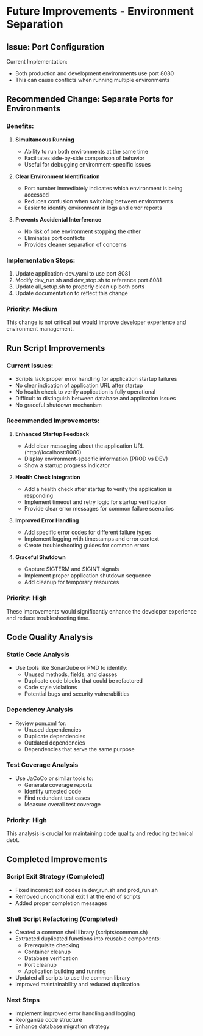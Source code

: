 # Future Improvements - Environment Separation

## Issue: Port Configuration
Current Implementation:
- Both production and development environments use port 8080
- This can cause conflicts when running multiple environments

## Recommended Change: Separate Ports for Environments

### Benefits:
1. **Simultaneous Running**
   - Ability to run both environments at the same time
   - Facilitates side-by-side comparison of behavior
   - Useful for debugging environment-specific issues

2. **Clear Environment Identification**
   - Port number immediately indicates which environment is being accessed
   - Reduces confusion when switching between environments
   - Easier to identify environment in logs and error reports

3. **Prevents Accidental Interference**
   - No risk of one environment stopping the other
   - Eliminates port conflicts
   - Provides cleaner separation of concerns

### Implementation Steps:
1. Update application-dev.yaml to use port 8081
2. Modify dev_run.sh and dev_stop.sh to reference port 8081
3. Update all_setup.sh to properly clean up both ports
4. Update documentation to reflect this change

### Priority: Medium
This change is not critical but would improve developer experience and environment management.

## Run Script Improvements

### Current Issues:
- Scripts lack proper error handling for application startup failures
- No clear indication of application URL after startup
- No health check to verify application is fully operational
- Difficult to distinguish between database and application issues
- No graceful shutdown mechanism

### Recommended Improvements:
1. **Enhanced Startup Feedback**
   - Add clear messaging about the application URL (http://localhost:8080)
   - Display environment-specific information (PROD vs DEV)
   - Show a startup progress indicator

2. **Health Check Integration**
   - Add a health check after startup to verify the application is responding
   - Implement timeout and retry logic for startup verification
   - Provide clear error messages for common failure scenarios

3. **Improved Error Handling**
   - Add specific error codes for different failure types
   - Implement logging with timestamps and error context
   - Create troubleshooting guides for common errors

4. **Graceful Shutdown**
   - Capture SIGTERM and SIGINT signals
   - Implement proper application shutdown sequence
   - Add cleanup for temporary resources

### Priority: High
These improvements would significantly enhance the developer experience and reduce troubleshooting time.

## Code Quality Analysis

### Static Code Analysis
- Use tools like SonarQube or PMD to identify:
  - Unused methods, fields, and classes
  - Duplicate code blocks that could be refactored
  - Code style violations
  - Potential bugs and security vulnerabilities

### Dependency Analysis
- Review pom.xml for:
  - Unused dependencies
  - Duplicate dependencies
  - Outdated dependencies
  - Dependencies that serve the same purpose

### Test Coverage Analysis
- Use JaCoCo or similar tools to:
  - Generate coverage reports
  - Identify untested code
  - Find redundant test cases
  - Measure overall test coverage

### Priority: High
This analysis is crucial for maintaining code quality and reducing technical debt.

## Completed Improvements

### Script Exit Strategy (Completed)
- Fixed incorrect exit codes in dev_run.sh and prod_run.sh
- Removed unconditional exit 1 at the end of scripts
- Added proper completion messages

### Shell Script Refactoring (Completed)
- Created a common shell library (scripts/common.sh)
- Extracted duplicated functions into reusable components:
  - Prerequisite checking
  - Container cleanup
  - Database verification
  - Port cleanup
  - Application building and running
- Updated all scripts to use the common library
- Improved maintainability and reduced duplication

### Next Steps
- Implement improved error handling and logging
- Reorganize code structure
- Enhance database migration strategy
